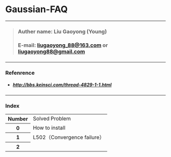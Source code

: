 # Gaussian-FAQ

---
> ### Auther name: Liu Gaoyong (Young)
> ### E-mail: liugaoyong_88@163.com or liugaoyong88@gmail.com
> ### 

---
### Refenrence
- ##### http://bbs.keinsci.com/thread-4829-1-1.html

---

### Index
<body>
  <table>
    <tr>
      <th>Number</th>
      <td>Solved Problem</td>
    </tr>
   <tr>
      <th>0</th>
      <td>How to install</td>
    </tr>
    <tr>
      <th>1</th>
      <td>L502（Convergence failure）</td>
    </tr>
    <tr>
      <th>2</th>
      <td>  </td>
    </tr>
  </table>






